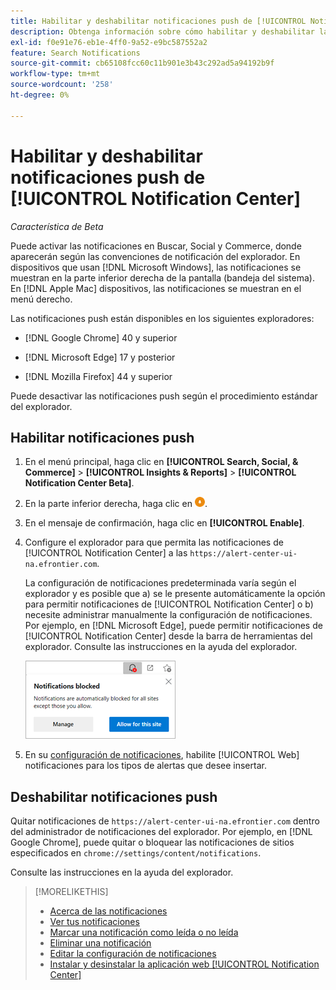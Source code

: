 ```yaml
---
title: Habilitar y deshabilitar notificaciones push de [!UICONTROL Notification Center]
description: Obtenga información sobre cómo habilitar y deshabilitar las notificaciones push desde [!UICONTROL Notification Center].
exl-id: f0e91e76-eb1e-4ff0-9a52-e9bc587552a2
feature: Search Notifications
source-git-commit: cb65108fcc60c11b901e3b43c292ad5a94192b9f
workflow-type: tm+mt
source-wordcount: '258'
ht-degree: 0%

---
```


# Habilitar y deshabilitar notificaciones push de [!UICONTROL Notification Center]

*Característica de Beta*

Puede activar las notificaciones en Buscar, Social y Commerce, donde aparecerán según las convenciones de notificación del explorador. En dispositivos que usan [!DNL Microsoft Windows], las notificaciones se muestran en la parte inferior derecha de la pantalla (bandeja del sistema). En [!DNL Apple Mac] dispositivos, las notificaciones se muestran en el menú derecho.

Las notificaciones push están disponibles en los siguientes exploradores:

* [!DNL Google Chrome] 40 y superior

* [!DNL Microsoft Edge] 17 y posterior

* [!DNL Mozilla Firefox] 44 y superior

Puede desactivar las notificaciones push según el procedimiento estándar del explorador.

## Habilitar notificaciones push

1. En el menú principal, haga clic en **[!UICONTROL Search, Social, & Commerce]** > **[!UICONTROL Insights & Reports]** > **[!UICONTROL Notification Center Beta]**.

2. En la parte inferior derecha, haga clic en ![Habilitar notificaciones push](/help/search-social-commerce/assets/notifications-push.png "Habilitar notificaciones push").

3. En el mensaje de confirmación, haga clic en **[!UICONTROL Enable]**.

4. Configure el explorador para que permita las notificaciones de [!UICONTROL Notification Center] a las `https://alert-center-ui-na.efrontier.com`.

   La configuración de notificaciones predeterminada varía según el explorador y es posible que a) se le presente automáticamente la opción para permitir notificaciones de [!UICONTROL Notification Center] o b) necesite administrar manualmente la configuración de notificaciones. Por ejemplo, en [!DNL Microsoft Edge], puede permitir notificaciones de [!UICONTROL Notification Center] desde la barra de herramientas del explorador. Consulte las instrucciones en la ayuda del explorador.

   ![Dónde administrar la configuración de notificaciones en Microsoft Edge](/help/search-social-commerce/assets/notifications-blocked-dialog.png "Dónde administrar la configuración de notificaciones en Microsoft Edge")

5. En su [configuración de notificaciones](notification-edit.md), habilite [!UICONTROL Web] notificaciones para los tipos de alertas que desee insertar.

## Deshabilitar notificaciones push

Quitar notificaciones de `https://alert-center-ui-na.efrontier.com` dentro del administrador de notificaciones del explorador. Por ejemplo, en [!DNL Google Chrome], puede quitar o bloquear las notificaciones de sitios especificados en `chrome://settings/content/notifications`.

Consulte las instrucciones en la ayuda del explorador.

>[!MORELIKETHIS]
>
>* [Acerca de las notificaciones](/help/search-social-commerce/notifications/notification-about.md)
>* [Ver tus notificaciones](notification-view.md)
>* [Marcar una notificación como leída o no leída](notification-mark-read-unread.md)
>* [Eliminar una notificación](notification-delete.md)
>* [Editar la configuración de notificaciones](notification-edit.md)
>* [Instalar y desinstalar la aplicación web [!UICONTROL Notification Center]](notification-app-install-uninstall.md)
